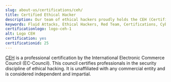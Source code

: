 ```yaml
---
slug: about-us/certifications/ceh/
title: Certified Ethical Hacker
description: Our team of ethical hackers proudly holds the CEH (Certified Ethical Hacker) certification, among many others.
keywords: Fluid Attacks, Ethical Hackers, Red Team, Certifications, Cybersecurity, Pentesters, Whitehat Hackers, CEH
certificationlogo: logo-ceh-1
alt: Logo CEH
certification: yes
certificationid: 25
---
```


[CEH](https://www.eccouncil.org/programs/certified-ethical-hacker-ceh/)
is a professional certification
by the International Electronic Commerce Council (EC-Council).
This council certifies professionals
in the security discipline of ethical hacking.
It is unaffiliated with any commercial entity
and is considered independent and impartial.
